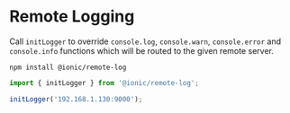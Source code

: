 # Remote Logging

Call `initLogger` to override `console.log`, `console.warn`, `console.error` and `console.info` functions which will be routed to the given remote server.

```shell
npm install @ionic/remote-log
```

```typescript
import { initLogger } from '@ionic/remote-log';

initLogger('192.168.1.130:9000');
```

